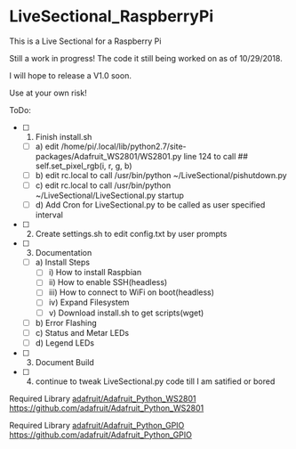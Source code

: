 # LiveSectional_RaspberryPi
This is a Live Sectional for a Raspberry Pi

Still a work in progress! The code it still being worked on as of 10/29/2018. 

I will hope to release a V1.0 soon. 

Use at your own risk!

ToDo:
- [ ] 1) Finish install.sh
  - [ ] a) edit /home/pi/.local/lib/python2.7/site-packages/Adafruit_WS2801/WS2801.py line 124 to call ## self.set_pixel_rgb(i, r, g, b)
  - [ ] b) edit rc.local to call /usr/bin/python ~/LiveSectional/pishutdown.py
  - [ ] c) edit rc.local to call /usr/bin/python ~/LiveSectional/LiveSectional.py startup
  - [ ] d) Add Cron for LiveSectional.py to be called as user specified interval

- [ ] 2) Create settings.sh to edit config.txt by user prompts

- [ ] 3) Documentation
  - [ ] a) Install Steps
    - [ ] i)    How to install Raspbian
    - [ ] ii)   How to enable SSH(headless)
    - [ ] iii)  How to connect to WiFi on boot(headless)
    - [ ] iv)   Expand Filesystem
    - [ ] v)    Download install.sh to get scripts(wget)
  - [ ] b) Error Flashing
  - [ ] c) Status and Metar LEDs
  - [ ] d) Legend LEDs

- [ ] 3) Document Build

- [ ] 4) continue to tweak LiveSectional.py code till I am satified or bored

 
Required Library [adafruit/Adafruit_Python_WS2801](https://github.com/adafruit/Adafruit_Python_WS2801)
https://github.com/adafruit/Adafruit_Python_WS2801

Required Library [adafruit/Adafruit_Python_GPIO](https://github.com/adafruit/Adafruit_Python_GPIO)
https://github.com/adafruit/Adafruit_Python_GPIO
